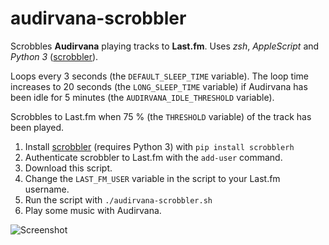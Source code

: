 # audirvana-scrobbler

Scrobbles **Audirvana** playing tracks to **Last.fm**. Uses *zsh*, *AppleScript* and *Python 3* ([scrobbler](https://github.com/hauzer/scrobbler/)).

Loops every 3 seconds (the ````DEFAULT_SLEEP_TIME```` variable). The loop time increases to 20 seconds (the ````LONG_SLEEP_TIME```` variable) if Audirvana has been idle for 5 minutes (the ````AUDIRVANA_IDLE_THRESHOLD```` variable).

Scrobbles to Last.fm when 75 % (the ````THRESHOLD```` variable) of the track has been played.

1. Install [scrobbler](https://github.com/hauzer/scrobbler/) (requires Python 3) with ````pip install scrobblerh````
2. Authenticate scrobbler to Last.fm with the ````add-user```` command.
3. Download this script.
4. Change the ````LAST_FM_USER```` variable in the script to your Last.fm username.
5. Run the script with ````./audirvana-scrobbler.sh````
6. Play some music with Audirvana.

![Screenshot](https://github.com/sprtm/audirvana-scrobbler/blob/master/screenshot.png)
